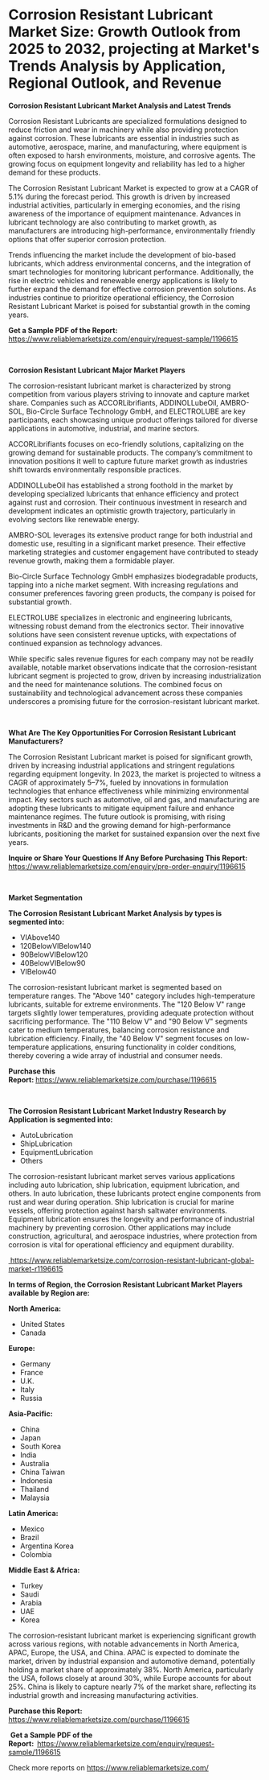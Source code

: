 <p><h1>Corrosion Resistant Lubricant Market Size: Growth Outlook from 2025 to 2032, projecting at Market's Trends Analysis by Application, Regional Outlook, and Revenue</h1></p><p><strong>Corrosion Resistant Lubricant Market Analysis and Latest Trends</strong></p>
<p><p>Corrosion Resistant Lubricants are specialized formulations designed to reduce friction and wear in machinery while also providing protection against corrosion. These lubricants are essential in industries such as automotive, aerospace, marine, and manufacturing, where equipment is often exposed to harsh environments, moisture, and corrosive agents. The growing focus on equipment longevity and reliability has led to a higher demand for these products.</p><p>The Corrosion Resistant Lubricant Market is expected to grow at a CAGR of 5.1% during the forecast period. This growth is driven by increased industrial activities, particularly in emerging economies, and the rising awareness of the importance of equipment maintenance. Advances in lubricant technology are also contributing to market growth, as manufacturers are introducing high-performance, environmentally friendly options that offer superior corrosion protection.</p><p>Trends influencing the market include the development of bio-based lubricants, which address environmental concerns, and the integration of smart technologies for monitoring lubricant performance. Additionally, the rise in electric vehicles and renewable energy applications is likely to further expand the demand for effective corrosion prevention solutions. As industries continue to prioritize operational efficiency, the Corrosion Resistant Lubricant Market is poised for substantial growth in the coming years.</p></p>
<p><strong>Get a Sample PDF of the Report:&nbsp;</strong> <a href="https://www.reliablemarketsize.com/enquiry/request-sample/1196615?utm_campaign=2248&utm_medium=2&utm_source=Github&utm_content=ia&utm_term=22032025&utm_id=corrosion-resistant-lubricant">https://www.reliablemarketsize.com/enquiry/request-sample/1196615</a></p>
<p>&nbsp;</p>
<p><strong>Corrosion Resistant Lubricant Major Market Players</strong></p>
<p><p>The corrosion-resistant lubricant market is characterized by strong competition from various players striving to innovate and capture market share. Companies such as ACCORLibrifiants, ADDINOLLubeOil, AMBRO-SOL, Bio-Circle Surface Technology GmbH, and ELECTROLUBE are key participants, each showcasing unique product offerings tailored for diverse applications in automotive, industrial, and marine sectors.</p><p>ACCORLibrifiants focuses on eco-friendly solutions, capitalizing on the growing demand for sustainable products. The company’s commitment to innovation positions it well to capture future market growth as industries shift towards environmentally responsible practices.</p><p>ADDINOLLubeOil has established a strong foothold in the market by developing specialized lubricants that enhance efficiency and protect against rust and corrosion. Their continuous investment in research and development indicates an optimistic growth trajectory, particularly in evolving sectors like renewable energy.</p><p>AMBRO-SOL leverages its extensive product range for both industrial and domestic use, resulting in a significant market presence. Their effective marketing strategies and customer engagement have contributed to steady revenue growth, making them a formidable player.</p><p>Bio-Circle Surface Technology GmbH emphasizes biodegradable products, tapping into a niche market segment. With increasing regulations and consumer preferences favoring green products, the company is poised for substantial growth.</p><p>ELECTROLUBE specializes in electronic and engineering lubricants, witnessing robust demand from the electronics sector. Their innovative solutions have seen consistent revenue upticks, with expectations of continued expansion as technology advances.</p><p>While specific sales revenue figures for each company may not be readily available, notable market observations indicate that the corrosion-resistant lubricant segment is projected to grow, driven by increasing industrialization and the need for maintenance solutions. The combined focus on sustainability and technological advancement across these companies underscores a promising future for the corrosion-resistant lubricant market.</p></p>
<p>&nbsp;</p>
<p><strong>What Are The Key Opportunities For Corrosion Resistant Lubricant Manufacturers?</strong></p>
<p><p>The Corrosion Resistant Lubricant market is poised for significant growth, driven by increasing industrial applications and stringent regulations regarding equipment longevity. In 2023, the market is projected to witness a CAGR of approximately 5–7%, fueled by innovations in formulation technologies that enhance effectiveness while minimizing environmental impact. Key sectors such as automotive, oil and gas, and manufacturing are adopting these lubricants to mitigate equipment failure and enhance maintenance regimes. The future outlook is promising, with rising investments in R&D and the growing demand for high-performance lubricants, positioning the market for sustained expansion over the next five years.</p></p>
<p><strong>Inquire or Share Your Questions If Any Before Purchasing This Report:</strong> <a href="https://www.reliablemarketsize.com/enquiry/pre-order-enquiry/1196615?utm_campaign=2248&utm_medium=2&utm_source=Github&utm_content=ia&utm_term=22032025&utm_id=corrosion-resistant-lubricant">https://www.reliablemarketsize.com/enquiry/pre-order-enquiry/1196615</a></p>
<p>&nbsp;</p>
<p><strong>Market Segmentation</strong></p>
<p><strong>The Corrosion Resistant Lubricant Market Analysis by types is segmented into:</strong></p>
<p><ul><li>VIAbove140</li><li>120BelowVIBelow140</li><li>90BelowVIBelow120</li><li>40BelowVIBelow90</li><li>VIBelow40</li></ul></p>
<p><p>The corrosion-resistant lubricant market is segmented based on temperature ranges. The "Above 140" category includes high-temperature lubricants, suitable for extreme environments. The "120 Below V" range targets slightly lower temperatures, providing adequate protection without sacrificing performance. The "110 Below V" and "90 Below V" segments cater to medium temperatures, balancing corrosion resistance and lubrication efficiency. Finally, the "40 Below V" segment focuses on low-temperature applications, ensuring functionality in colder conditions, thereby covering a wide array of industrial and consumer needs.</p></p>
<p><strong>Purchase this Report:&nbsp;</strong><a href="https://www.reliablemarketsize.com/purchase/1196615?utm_campaign=2248&utm_medium=2&utm_source=Github&utm_content=ia&utm_term=22032025&utm_id=corrosion-resistant-lubricant">https://www.reliablemarketsize.com/purchase/1196615</a></p>
<p>&nbsp;</p>
<p><strong>The Corrosion Resistant Lubricant Market Industry Research by Application is segmented into:</strong></p>
<p><ul><li>AutoLubrication</li><li>ShipLubrication</li><li>EquipmentLubrication</li><li>Others</li></ul></p>
<p><p>The corrosion-resistant lubricant market serves various applications including auto lubrication, ship lubrication, equipment lubrication, and others. In auto lubrication, these lubricants protect engine components from rust and wear during operation. Ship lubrication is crucial for marine vessels, offering protection against harsh saltwater environments. Equipment lubrication ensures the longevity and performance of industrial machinery by preventing corrosion. Other applications may include construction, agricultural, and aerospace industries, where protection from corrosion is vital for operational efficiency and equipment durability.</p></p>
<p><a href="https://www.reliablemarketsize.com/corrosion-resistant-lubricant-global-market-r1196615?utm_campaign=2248&utm_medium=2&utm_source=Github&utm_content=ia&utm_term=22032025&utm_id=corrosion-resistant-lubricant">&nbsp;https://www.reliablemarketsize.com/corrosion-resistant-lubricant-global-market-r1196615</a></p>
<p><strong>In terms of Region, the Corrosion Resistant Lubricant Market Players available by Region are:</strong></p>
<p>
    <p> <strong> North America: </strong>
        <ul>
            <li>United States</li>
            <li>Canada</li>
        </ul>
        </p> 
    <p> <strong> Europe: </strong>
        <ul>
            <li>Germany</li>
            <li>France</li>
            <li>U.K.</li>
            <li>Italy</li>
            <li>Russia</li>
        </ul>
        </p> 
    <p> <strong> Asia-Pacific: </strong>
        <ul>
            <li>China</li>
            <li>Japan</li>
            <li>South Korea</li>
            <li>India</li>
            <li>Australia</li>
            <li>China Taiwan</li>
            <li>Indonesia</li>
            <li>Thailand</li>
            <li>Malaysia</li>
        </ul>
        </p> 
    <p> <strong> Latin America: </strong>
        <ul>
            <li>Mexico</li>
            <li>Brazil</li>
            <li>Argentina Korea</li>
            <li>Colombia</li>
        </ul>
        </p> 
    <p> <strong> Middle East & Africa: </strong>
        <ul>
            <li>Turkey</li>
            <li>Saudi</li>
            <li>Arabia</li>
            <li>UAE</li>
            <li>Korea</li>
        </ul>
    </p>
    </p>
<p><p>The corrosion-resistant lubricant market is experiencing significant growth across various regions, with notable advancements in North America, APAC, Europe, the USA, and China. APAC is expected to dominate the market, driven by industrial expansion and automotive demand, potentially holding a market share of approximately 38%. North America, particularly the USA, follows closely at around 30%, while Europe accounts for about 25%. China is likely to capture nearly 7% of the market share, reflecting its industrial growth and increasing manufacturing activities.</p></p>
<p><strong>Purchase this Report: </strong><a href="https://www.reliablemarketsize.com/purchase/1196615?utm_campaign=2248&utm_medium=2&utm_source=Github&utm_content=ia&utm_term=22032025&utm_id=corrosion-resistant-lubricant">https://www.reliablemarketsize.com/purchase/1196615</a></p>
<p>&nbsp;<strong>Get a Sample PDF of the Report:&nbsp;&nbsp;</strong><a href="https://www.reliablemarketsize.com/enquiry/request-sample/1196615?utm_campaign=2248&utm_medium=2&utm_source=Github&utm_content=ia&utm_term=22032025&utm_id=corrosion-resistant-lubricant">https://www.reliablemarketsize.com/enquiry/request-sample/1196615</a></p>
<p><strong></strong></p>
<p>Check more reports on <a href="https://www.reliablemarketsize.com/?utm_campaign=2248&utm_medium=2&utm_source=Github&utm_content=ia&utm_term=22032025&utm_id=corrosion-resistant-lubricant">https://www.reliablemarketsize.com/</a></p>